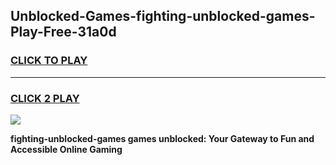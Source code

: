 
## Unblocked-Games-fighting-unblocked-games-Play-Free-31a0d
<h3>
<a href="https://premium76.site?title=fighting-unblocked-games&ref=09A">CLICK TO PLAY</a></h3>
<hr>

<h3>
<a href="https://premium76.site?title=fighting-unblocked-games&ref=09A">CLICK 2 PLAY</a>
  
</h3>

<a href="https://premium76.site?title=fighting-unblocked-games&ref=09A"><img src="https://clearcache.store/games.png"></a>


**fighting-unblocked-games games unblocked: Your Gateway to Fun and Accessible Online Gaming**
